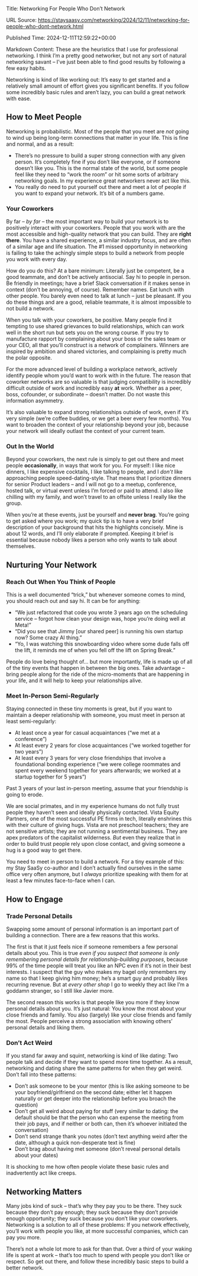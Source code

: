 Title: Networking For People Who Don’t Network

URL Source: https://staysaasy.com/networking/2024/12/11/networking-for-people-who-dont-network.html

Published Time: 2024-12-11T12:59:22+00:00

Markdown Content:
These are the heuristics that I use for professional networking. I think I’m a pretty good networker, but not any sort of natural networking savant – I’ve just been able to find good results by following a few easy habits.

Networking is kind of like working out: It’s easy to get started and a relatively small amount of effort gives you significant benefits. If you follow some incredibly basic rules and aren’t lazy, you can build a great network with ease.

How to Meet People
------------------

Networking is probabilistic. Most of the people that you meet are _not_ going to wind up being long-term connections that matter in your life. This is fine and normal, and as a result:

*   There’s no pressure to build a super strong connection with any given person. It’s completely fine if you don’t like everyone, or if someone doesn’t like you. This is the normal state of the world, but some people feel like they need to “work the room” or hit some sorts of arbitrary networking goals. In my experience great networkers never act like this.
*   You really do need to put yourself out there and meet a lot of people if you want to expand your network. It’s bit of a numbers game.

### Your Coworkers

By far – _by far_ – the most important way to build your network is to positively interact with your coworkers. People that you work with are the most accessible and high-quality network that you can build. They are **right there**. You have a shared experience, a similar industry focus, and are often of a similar age and life situation. The #1 missed opportunity in networking is failing to take the achingly simple steps to build a network from people you work with every day.

How do you do this? At a bare minimum: Literally just be competent, be a good teammate, and don’t be actively antisocial. Say hi to people in person. Be friendly in meetings; have a brief Slack conversation if it makes sense in context (don’t be annoying, of course). Remember names. Eat lunch with other people. You barely even need to talk at lunch – just be pleasant. If you do these things and are a good, reliable teammate, it is almost impossible to not build a network.

When you talk with your coworkers, be positive. Many people find it tempting to use shared grievances to build relationships, which can work well in the short run but sets you on the wrong course. If you try to manufacture rapport by complaining about your boss or the sales team or your CEO, all that you’ll construct is a network of complainers. Winners are inspired by ambition and shared victories, and complaining is pretty much the polar opposite.

For the more advanced level of building a workplace network, actively identify people whom you’d want to work with in the future. The reason that coworker networks are so valuable is that judging compatibility is incredibly difficult outside of work and incredibly easy **at** work. Whether as a peer, boss, cofounder, or subordinate – doesn’t matter. Do not waste this information asymmetry.

It’s also valuable to expand strong relationships outside of work, even if it’s very simple (we’re coffee buddies, or we get a beer every few months). You want to broaden the context of your relationship beyond your job, because your network will ideally outlast the context of your current team.

### Out In the World

Beyond your coworkers, the next rule is simply to get out there and meet people **occasionally**, in ways that work for you. For myself: I like nice dinners, I like expensive cocktails, I like talking to people, and I _don’t_ like approaching people speed-dating-style. That means that I prioritize dinners for senior Product leaders – and I will not go to a meetup, conference, hosted talk, or virtual event unless I’m forced or paid to attend. I also like chilling with my family, and won’t travel to an offsite unless I really like the group.

When you’re at these events, just be yourself and **never brag**. You’re going to get asked where you work; my quick tip is to have a very brief description of your background that hits the highlights concisely. Mine is about 12 words, and I’ll only elaborate if prompted. Keeping it brief is essential because nobody likes a person who only wants to talk about themselves.

Nurturing Your Network
----------------------

### Reach Out When You Think of People

This is a well documented “trick,” but whenever someone comes to mind, you should reach out and say hi. It can be for anything:

*   “We just refactored that code you wrote 3 years ago on the scheduling service – forgot how clean your design was, hope you’re doing well at Meta!”
*   “Did you see that Jimmy \[our shared peer\] is running his own startup now? Some crazy AI thing.”
*   “Yo, I was watching this snowboarding video where some dude falls off the lift, it reminds me of when you fell off the lift on Spring Break.”

People do love being thought of… but more importantly, life is made up of all of the tiny events that happen in between the big ones. Take advantage – bring people along for the ride of the micro-moments that are happening in your life, and it will help to keep your relationships alive.

### Meet In-Person Semi-Regularly

Staying connected in these tiny moments is great, but if you want to maintain a deeper relationship with someone, you must meet in person at least semi-regularly:

*   At least once a year for casual acquaintances (“we met at a conference”)
*   At least every 2 years for close acquaintances (“we worked together for two years”)
*   At least every 3 years for very close friendships that involve a foundational bonding experience (“we were college roommates and spent every weekend together for years afterwards; we worked at a startup together for 5 years”)

Past 3 years of your last in-person meeting, assume that your friendship is going to erode.

We are social primates, and in my experience humans do not fully trust people they haven’t seen and ideally physically contacted. Vista Equity Partners, one of the most successful PE firms in tech, literally enshrines this with their culture of giving hugs. Vista are not preschool teachers; they are not sensitive artists; they are not running a sentimental business. They are apex predators of the capitalist wilderness. _But_ even they realize that in order to build trust people rely upon close contact, and giving someone a hug is a good way to get there.

You need to meet in person to build a network. For a tiny example of this: my Stay SaaSy co-author and I don’t actually find ourselves in the same office very often anymore, but I _always_ prioritize speaking with them for at least a few minutes face-to-face when I can.

How to Engage
-------------

### Trade Personal Details

Swapping some amount of personal information is an important part of building a connection. There are a few reasons that this works.

The first is that it just feels nice if someone remembers a few personal details about you. This is true _even if you suspect that someone is only remembering personal details for relationship-building purposes_, because 99% of the time people will treat you like an NPC even if it’s not in their best interests. I suspect that the guy who makes my bagel only remembers my name so that I keep giving him money; he’s a smart guy and probably likes recurring revenue. But at _every other shop_ I go to weekly they act like I’m a goddamn stranger, so I still like Javier more.

The second reason this works is that people like you more if they know personal details about you. It’s just natural: You know the most about your close friends and family. You also (largely) like your close friends and family the most. People perceive a strong association with knowing others’ personal details and liking them.

### Don’t Act Weird

If you stand far away and squint, networking is kind of like dating: Two people talk and decide if they want to spend more time together. As a result, networking and dating share the same patterns for when they get weird. Don’t fall into these patterns:

*   Don’t ask someone to be your mentor (this is like asking someone to be your boyfriend/girlfriend on the second date; either let it happen naturally or get deeper into the relationship before you broach the question)
*   Don’t get all weird about paying for stuff (very similar to dating: the default should be that the person who can expense the meeting from their job pays, and if neither or both can, then it’s whoever initiated the conversation)
*   Don’t send strange thank you notes (don’t text anything weird after the date, although a quick non-desperate text is fine)
*   Don’t brag about having met someone (don’t reveal personal details about your dates)

It is shocking to me how often people violate these basic rules and inadvertently act like creeps.

Networking Matters
------------------

Many jobs kind of suck – that’s why they pay you to be there. They suck because they don’t pay enough; they suck because they don’t provide enough opportunity; they suck because you don’t like your coworkers. Networking is a solution to all of these problems: If you network effectively, you’ll work with people you like, at more successful companies, which can pay you more.

There’s not a whole lot more to ask for than that. Over a third of your waking life is spent at work – that’s too much to spend with people you don’t like or respect. So get out there, and follow these incredibly basic steps to build a better network.
